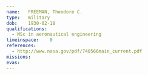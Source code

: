 ```yaml
---
name:	FREEMAN, Theodore C.
type:	military
dob:	1930-02-18
qualifications:
  - MSc in aeronautical engineering
timeinspace:	0
references:
  - http://www.nasa.gov/pdf/740566main_current.pdf
missions:
evas:
---
```

